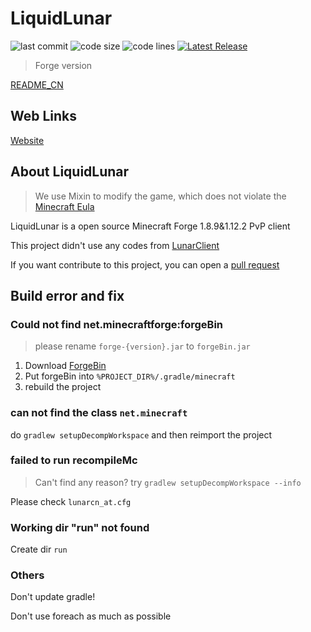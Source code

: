 # LiquidLunar

![last commit](https://img.shields.io/github/last-commit/CubeWhy/LiquidLunar)
![code size](https://img.shields.io/github/repo-size/CubeWhy/LiquidLunar)
![code lines](https://img.shields.io/tokei/lines/github/CubeWhy/LiquidLunar)
[![Latest Release](https://img.shields.io/github/v/release/Cubewhy/LiquidLunar)](https://github.com/Cubewhy/LiquidLunar)

> Forge version

[README_CN](README_CN.md)

## Web Links 

[Website](https://liquid.lunarcn.top)

## About LiquidLunar

> We use Mixin to modify the game, which does not violate the [Minecraft Eula](https://www.minecraft.net/zh-hans/eula)

LiquidLunar is a open source Minecraft Forge 1.8.9&1.12.2 PvP client

This project didn't use any codes from [LunarClient](https://lunarclient.com)

If you want contribute to this project, you can open a [pull request](https://github.com/CubeWhy/LiquidLunar/pullrequest)

## Build error and fix

### Could not find net.minecraftforge:forgeBin

> please rename `forge-{version}.jar` to `forgeBin.jar`

1. Download [ForgeBin](https://maven.minecraftforge.net/net/minecraftforge/forge/1.8.9-11.15.1.2318-1.8.9/forge-1.8.9-11.15.1.2318-1.8.9-universal.jar)
2. Put forgeBin into `%PROJECT_DIR%/.gradle/minecraft`
3. rebuild the project

### can not find the class `net.minecraft`

do `gradlew setupDecompWorkspace` and then reimport the project

### failed to run recompileMc

> Can't find any reason? try `gradlew setupDecompWorkspace --info`

Please check `lunarcn_at.cfg`

### Working dir "run" not found

Create dir `run`

### Others

Don't update gradle!

Don't use foreach as much as possible
